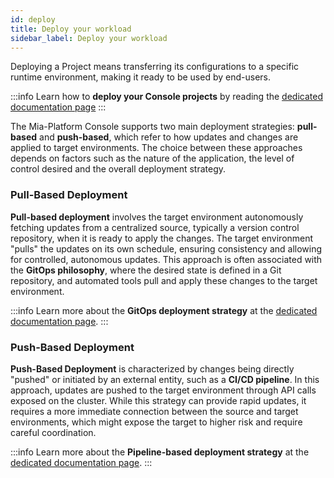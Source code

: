 ```yaml
---
id: deploy
title: Deploy your workload
sidebar_label: Deploy your workload
---
```


Deploying a Project means transferring its configurations to a specific runtime environment, making it ready to be used by end-users.

:::info
Learn how to **deploy your Console projects** by reading the [dedicated documentation page](/products/console/deploy/overview.md)
:::

The Mia-Platform Console supports two main deployment strategies: **pull-based** and **push-based**, which refer to how updates and changes are applied to target environments. The choice between these approaches depends on factors such as the nature of the application, the level of control desired and the overall deployment strategy.

### Pull-Based Deployment

**Pull-based deployment** involves the target environment autonomously fetching updates from a centralized source, typically a version control repository, when it is ready to apply the changes. The target environment "pulls" the updates on its own schedule, ensuring consistency and allowing for controlled, autonomous updates. This approach is often associated with the **GitOps philosophy**, where the desired state is defined in a Git repository, and automated tools pull and apply these changes to the target environment.

:::info
Learn more about the **GitOps deployment strategy** at the [dedicated documentation page](/products/console/deploy/gitops-based/index.md).
:::

### Push-Based Deployment

**Push-Based Deployment** is characterized by changes being directly "pushed" or initiated by an external entity, such as a **CI/CD pipeline**. In this approach, updates are pushed to the target environment through API calls exposed on the cluster. While this strategy can provide rapid updates, it requires a more immediate connection between the source and target environments, which might expose the target to higher risk and require careful coordination.

:::info
Learn more about the **Pipeline-based deployment strategy** at the [dedicated documentation page](/products/console/deploy/pipeline-based/index.md).
:::